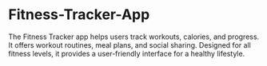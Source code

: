 # Fitness-Tracker-App
The Fitness Tracker app helps users track workouts, calories, and progress. It offers workout routines, meal plans, and social sharing. Designed for all fitness levels, it provides a user-friendly interface for a healthy lifestyle.
